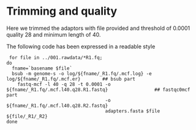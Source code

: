 Trimming and quality
====================

Here we trimmed the adaptors with file provided and threshold of 0.0001 quality 28 and minimum length of 40.

The following code has been expressed in a readable style
```
 for file in ../001.rawdata/*R1.fq; 
do 
  fname=`basename $file`
  bsub -m genome-s -o log/${fname/_R1.fq/.mcf.log} -e log/${fname/_R1.fq/.mcf.er}  		 ## bsub part
    fastq-mcf -l 40 -q 28 -t 0.0001 -o ${fname/_R1.fq/.mcf.l40.q28.R1.fastq} 		         ## fastqc0mcf part
                                    -o ${fname/_R1.fq/.mcf.l40.q28.R2.fastq} 
                                    adapters.fasta $file ${file/_R1/_R2}
done
```
